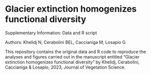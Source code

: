 # Glacier extinction homogenizes functional diversity
Supplementary Information: Data and R script

Authors: Khelidj N, Cerabolini BEL, Caccianiga M, Losapio G

This repository contains the original data and R code to reproduce the analyses and figures carried out in the manuscript entitled “Glacier extinction homogenizes functional diversity” by Khelidj, Cerabolini, Caccianiga & Losapio, 2023, Journal of Vegetation Science.
